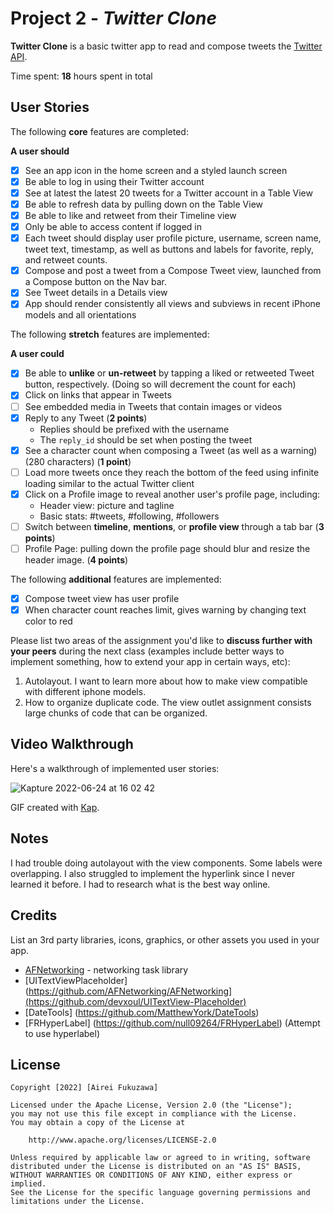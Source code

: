 # Project 2 - *Twitter Clone*

**Twitter Clone** is a basic twitter app to read and compose tweets the [Twitter API](https://apps.twitter.com/).

Time spent: **18** hours spent in total

## User Stories

The following **core** features are completed:

**A user should**

- [x] See an app icon in the home screen and a styled launch screen
- [x] Be able to log in using their Twitter account
- [x] See at latest the latest 20 tweets for a Twitter account in a Table View
- [x] Be able to refresh data by pulling down on the Table View
- [x] Be able to like and retweet from their Timeline view
- [x] Only be able to access content if logged in
- [x] Each tweet should display user profile picture, username, screen name, tweet text, timestamp, as well as buttons and labels for favorite, reply, and retweet counts.
- [x] Compose and post a tweet from a Compose Tweet view, launched from a Compose button on the Nav bar.
- [x] See Tweet details in a Details view
- [x] App should render consistently all views and subviews in recent iPhone models and all orientations

The following **stretch** features are implemented:

**A user could**

- [x] Be able to **unlike** or **un-retweet** by tapping a liked or retweeted Tweet button, respectively. (Doing so will decrement the count for each)
- [x] Click on links that appear in Tweets
- [ ] See embedded media in Tweets that contain images or videos
- [x] Reply to any Tweet (**2 points**)
  - Replies should be prefixed with the username
  - The `reply_id` should be set when posting the tweet
- [x] See a character count when composing a Tweet (as well as a warning) (280 characters) (**1 point**)
- [ ] Load more tweets once they reach the bottom of the feed using infinite loading similar to the actual Twitter client
- [x] Click on a Profile image to reveal another user's profile page, including:
  - Header view: picture and tagline
  - Basic stats: #tweets, #following, #followers
- [ ] Switch between **timeline**, **mentions**, or **profile view** through a tab bar (**3 points**)
- [ ] Profile Page: pulling down the profile page should blur and resize the header image. (**4 points**)

The following **additional** features are implemented:

- [x] Compose tweet view has user profile
- [x] When character count reaches limit, gives warning by changing text color to red

Please list two areas of the assignment you'd like to **discuss further with your peers** during the next class (examples include better ways to implement something, how to extend your app in certain ways, etc):

1. Autolayout. I want to learn more about how to make view compatible with different iphone models.
2. How to organize duplicate code. The view outlet assignment consists large chunks of code that can be organized.

## Video Walkthrough

Here's a walkthrough of implemented user stories:

![Kapture 2022-06-24 at 16 02 42](https://user-images.githubusercontent.com/31524675/175723718-c0e00df1-62bc-4c84-8a66-5e6c881b7545.gif)

GIF created with [Kap](https://getkap.co/).

## Notes

I had trouble doing autolayout with the view components. Some labels were overlapping. I also struggled to implement the hyperlink since I never learned it before. I had to research what is the best way online.

## Credits

List an 3rd party libraries, icons, graphics, or other assets you used in your app.

- [AFNetworking](https://github.com/AFNetworking/AFNetworking) - networking task library
- [UITextViewPlaceholder](https://github.com/AFNetworking/AFNetworking](https://github.com/devxoul/UITextView-Placeholder)
- [DateTools] (https://github.com/MatthewYork/DateTools)
- [FRHyperLabel] (https://github.com/null09264/FRHyperLabel) (Attempt to use hyperlabel)

## License

    Copyright [2022] [Airei Fukuzawa]

    Licensed under the Apache License, Version 2.0 (the "License");
    you may not use this file except in compliance with the License.
    You may obtain a copy of the License at

        http://www.apache.org/licenses/LICENSE-2.0

    Unless required by applicable law or agreed to in writing, software
    distributed under the License is distributed on an "AS IS" BASIS,
    WITHOUT WARRANTIES OR CONDITIONS OF ANY KIND, either express or implied.
    See the License for the specific language governing permissions and
    limitations under the License.
